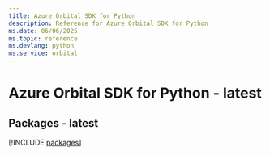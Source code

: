 ```yaml
---
title: Azure Orbital SDK for Python
description: Reference for Azure Orbital SDK for Python
ms.date: 06/06/2025
ms.topic: reference
ms.devlang: python
ms.service: orbital
---
```

# Azure Orbital SDK for Python - latest
## Packages - latest
[!INCLUDE [packages](orbital-index.md)]